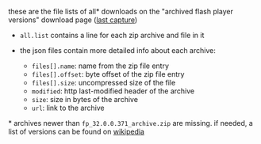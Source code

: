 these are the file lists of all* downloads on the "archived flash player versions" download page ([last capture](https://web.archive.org/web/20200718192527/https://helpx.adobe.com/flash-player/kb/archived-flash-player-versions.html))

- `all.list` contains a line for each zip archive and file in it

- the json files contain more detailed info about each archive:
  - `files[].name`: name from the zip file entry
  - `files[].offset`: byte offset of the zip file entry
  - `files[].size`: uncompressed size of the file
  - `modified`: http last-modified header of the archive
  - `size`: size in bytes of the archive
  - `url`: link to the archive

\* archives newer than `fp_32.0.0.371_archive.zip` are missing. if needed, a list of versions can be found on [wikipedia](https://en.wikipedia.org/wiki/Adobe_Flash_Player#Release_history)
